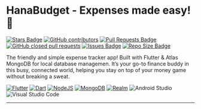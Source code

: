 # HanaBudget - Expenses made easy! 💸

<a href="https://github.com/ChicoQuemador1/HanaBudget/stargazers"><img src="https://img.shields.io/github/stars/ChicoQuemador1/HanaBudget?color=yellow" alt="Stars Badge"/></a> <a href="https://github.com/ChicoQuemador1/HanaBudget/graphs/contributors"><img alt="GitHub contributors" src="https://img.shields.io/github/contributors-anon/ChicoQuemador1/HanaBudget"></a> <a href="https://github.com/ChicoQuemador1/HanaBudget/pulls"><img src="https://img.shields.io/github/issues-pr/ChicoQuemador1/HanaBudget?color=blue" alt="Pull Requests Badge"/></a> <a href="https://github.com/ChicoQuemador1/HanaBudget/pulls?q=is%3Apr+is%3Aclosed"><img alt="GitHub closed pull requests" src="https://img.shields.io/github/issues-pr-closed-raw/ChicoQuemador1/HanaBudget"></a> <a href="https://github.com/ChicoQuemador1/HanaBudget/issues"><img src="https://img.shields.io/github/issues/ChicoQuemador1/HanaBudget?color=important" alt="Issues	Badge"/></a> <a href="https://github.com/ChicoQuemador1/HanaBudget"><img src="https://img.shields.io/github/repo-size/ChicoQuemador1/HanaBudget?color=ff69b4" alt="Repo Size Badge"/></a>

The friendly and simple expense tracker app! Built with Flutter & Atlas MongoDB for local database managemen. It’s your go-to finance buddy in this busy, connected world, helping you stay on top of your money game without breaking a sweat.

[![Flutter](https://img.shields.io/badge/Flutter-%2302569B.svg?style=for-the-badge&logo=Flutter&logoColor=white)](https://flutter.dev/) [![Dart](https://img.shields.io/badge/dart-%230175C2.svg?style=for-the-badge&logo=dart&logoColor=white)](https://dart.dev/) [![NodeJS](https://img.shields.io/badge/node.js-6DA55F?style=for-the-badge&logo=node.js&logoColor=white)](https://nodejs.org/en/about) [![MongoDB](https://img.shields.io/badge/MongoDB-%234ea94b.svg?style=for-the-badge&logo=mongodb&logoColor=white)](https://www.mongodb.com/) [![Realm](https://img.shields.io/badge/Realm-39477F?style=for-the-badge&logo=realm&logoColor=white)](https://realm.io/) ![Android Studio](https://img.shields.io/badge/Android%20Studio-3DDC84.svg?style=for-the-badge&logo=android-studio&logoColor=white) ![Visual Studio Code](https://img.shields.io/badge/Visual%20Studio%20Code-0078d7.svg?style=for-the-badge&logo=visual-studio-code&logoColor=white)

***


